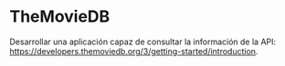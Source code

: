 # TheMovieDB
Desarrollar una aplicación capaz de consultar la información de la API: https://developers.themoviedb.org/3/getting-started/introduction.
